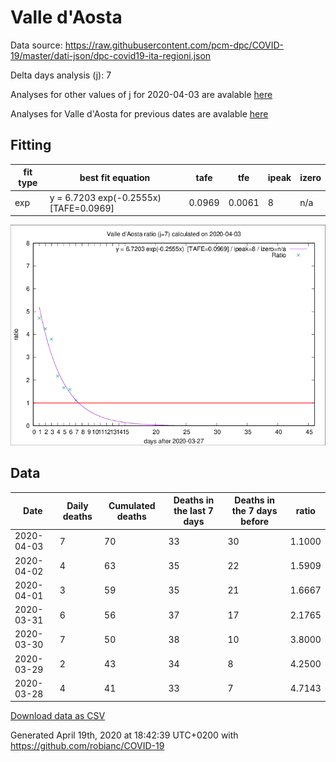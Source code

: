 # Valle d'Aosta

Data source: https://raw.githubusercontent.com/pcm-dpc/COVID-19/master/dati-json/dpc-covid19-ita-regioni.json

Delta days analysis (j): 7

Analyses for other values of j for 2020-04-03 are avalable [here](../2020-04-03/README.md)

Analyses for Valle d'Aosta for previous dates are avalable [here](../README.md)

## Fitting 
|fit type|best fit equation|tafe|tfe|ipeak|izero|
|-------|-----|--------|------|---|---|
|exp|y = 6.7203 exp(-0.2555x)  [TAFE=0.0969]|0.0969|0.0061|8|n/a|

![Plot](COVID-19_valle_d'aosta_j7_2020-04-03.png)

## Data
|Date|Daily deaths|Cumulated deaths|Deaths in the last 7 days|Deaths in the 7 days before|ratio|
|----|----------|-----------|-------|--------------------|-----|
|2020-04-03|7|70|33|30|1.1000|
|2020-04-02|4|63|35|22|1.5909|
|2020-04-01|3|59|35|21|1.6667|
|2020-03-31|6|56|37|17|2.1765|
|2020-03-30|7|50|38|10|3.8000|
|2020-03-29|2|43|34|8|4.2500|
|2020-03-28|4|41|33|7|4.7143|

[Download data as CSV](COVID-19_valle_d'aosta_j7_2020-04-03.csv)

Generated April 19th, 2020 at 18:42:39 UTC+0200 with https://github.com/robianc/COVID-19
